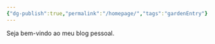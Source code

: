 ```yaml
---
{"dg-publish":true,"permalink":"/homepage/","tags":"gardenEntry"}
---
```



Seja bem-vindo ao meu blog pessoal.